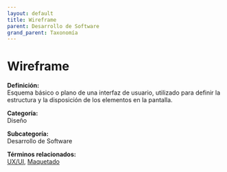 ```yaml
---
layout: default
title: Wireframe
parent: Desarrollo de Software
grand_parent: Taxonomía
---
```


# Wireframe

**Definición:**  
Esquema básico o plano de una interfaz de usuario, utilizado para definir la estructura y la disposición de los elementos en la pantalla.

**Categoría:**  
Diseño

**Subcategoría:**  
Desarrollo de Software

**Términos relacionados:**  
[UX/UI](https://maleniski.github.io/diccionario-angl-tec-mx/docs/taxonomia/diseño/desarrollo-de-software/uxui.html), [Maquetado](https://maleniski.github.io/diccionario-angl-tec-mx/docs/taxonomia/diseño/desarrollo-de-software/maquetado.html)
